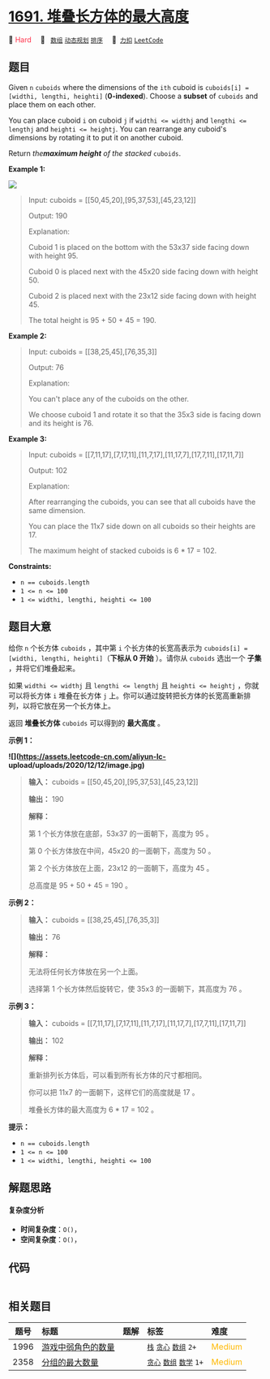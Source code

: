 # [1691. 堆叠长方体的最大高度](https://2xiao.github.io/leetcode-js/problem/1691.html)

🔴 <font color=#ff334b>Hard</font>&emsp; 🔖&ensp; [`数组`](/tag/array.md) [`动态规划`](/tag/dynamic-programming.md) [`排序`](/tag/sorting.md)&emsp; 🔗&ensp;[`力扣`](https://leetcode.cn/problems/maximum-height-by-stacking-cuboids) [`LeetCode`](https://leetcode.com/problems/maximum-height-by-stacking-cuboids)

## 题目

Given `n` `cuboids` where the dimensions of the `ith` cuboid is `cuboids[i] =
[widthi, lengthi, heighti]` (**0-indexed**). Choose a **subset** of `cuboids`
and place them on each other.

You can place cuboid `i` on cuboid `j` if `widthi <= widthj` and `lengthi <=
lengthj` and `heighti <= heightj`. You can rearrange any cuboid's dimensions
by rotating it to put it on another cuboid.

Return _the**maximum height** of the stacked_ `cuboids`.



**Example 1:**

**![](https://assets.leetcode.com/uploads/2019/10/21/image.jpg)**

> Input: cuboids = [[50,45,20],[95,37,53],[45,23,12]]
> 
> Output: 190
> 
> Explanation:
> 
> Cuboid 1 is placed on the bottom with the 53x37 side facing down with height 95.
> 
> Cuboid 0 is placed next with the 45x20 side facing down with height 50.
> 
> Cuboid 2 is placed next with the 23x12 side facing down with height 45.
> 
> The total height is 95 + 50 + 45 = 190.

**Example 2:**

> Input: cuboids = [[38,25,45],[76,35,3]]
> 
> Output: 76
> 
> Explanation:
> 
> You can't place any of the cuboids on the other.
> 
> We choose cuboid 1 and rotate it so that the 35x3 side is facing down and its height is 76.

**Example 3:**

> Input: cuboids = [[7,11,17],[7,17,11],[11,7,17],[11,17,7],[17,7,11],[17,11,7]]
> 
> Output: 102
> 
> Explanation:
> 
> After rearranging the cuboids, you can see that all cuboids have the same dimension.
> 
> You can place the 11x7 side down on all cuboids so their heights are 17.
> 
> The maximum height of stacked cuboids is 6 * 17 = 102.

**Constraints:**

  * `n == cuboids.length`
  * `1 <= n <= 100`
  * `1 <= widthi, lengthi, heighti <= 100`


## 题目大意

给你 `n` 个长方体 `cuboids` ，其中第 `i` 个长方体的长宽高表示为 `cuboids[i] = [widthi, lengthi,
heighti]`（**下标从 0 开始** ）。请你从 `cuboids` 选出一个 **子集** ，并将它们堆叠起来。

如果 `widthi <= widthj` 且 `lengthi <= lengthj` 且 `heighti <= heightj` ，你就可以将长方体
`i` 堆叠在长方体 `j` 上。你可以通过旋转把长方体的长宽高重新排列，以将它放在另一个长方体上。

返回 **堆叠长方体** `cuboids` 可以得到的 **最大高度** 。

**示例 1：**

**![](https://assets.leetcode-cn.com/aliyun-lc-
upload/uploads/2020/12/12/image.jpg)**

> 
> 
> 
> 
> 
> **输入：** cuboids = [[50,45,20],[95,37,53],[45,23,12]]
> 
> **输出：** 190
> 
> **解释：**
> 
> 第 1 个长方体放在底部，53x37 的一面朝下，高度为 95 。
> 
> 第 0 个长方体放在中间，45x20 的一面朝下，高度为 50 。
> 
> 第 2 个长方体放在上面，23x12 的一面朝下，高度为 45 。
> 
> 总高度是 95 + 50 + 45 = 190 。
> 
> 

**示例 2：**

> 
> 
> 
> 
> 
> **输入：** cuboids = [[38,25,45],[76,35,3]]
> 
> **输出：** 76
> 
> **解释：**
> 
> 无法将任何长方体放在另一个上面。
> 
> 选择第 1 个长方体然后旋转它，使 35x3 的一面朝下，其高度为 76 。
> 
> 

**示例 3：**

> 
> 
> 
> 
> 
> **输入：** cuboids = [[7,11,17],[7,17,11],[11,7,17],[11,17,7],[17,7,11],[17,11,7]]
> 
> **输出：** 102
> 
> **解释：**
> 
> 重新排列长方体后，可以看到所有长方体的尺寸都相同。
> 
> 你可以把 11x7 的一面朝下，这样它们的高度就是 17 。
> 
> 堆叠长方体的最大高度为 6 * 17 = 102 。
> 
> 

**提示：**

  * `n == cuboids.length`
  * `1 <= n <= 100`
  * `1 <= widthi, lengthi, heighti <= 100`


## 解题思路

#### 复杂度分析

- **时间复杂度**：`O()`，
- **空间复杂度**：`O()`，

## 代码

```javascript

```

## 相关题目

<!-- prettier-ignore -->
| 题号 | 标题 | 题解 | 标签 | 难度 |
| :------: | :------ | :------: | :------ | :------ |
| 1996 | [游戏中弱角色的数量](https://leetcode.com/problems/the-number-of-weak-characters-in-the-game) |  |  [`栈`](/tag/stack.md) [`贪心`](/tag/greedy.md) [`数组`](/tag/array.md) `2+` | <font color=#ffb800>Medium</font> |
| 2358 | [分组的最大数量](https://leetcode.com/problems/maximum-number-of-groups-entering-a-competition) |  |  [`贪心`](/tag/greedy.md) [`数组`](/tag/array.md) [`数学`](/tag/math.md) `1+` | <font color=#ffb800>Medium</font> |